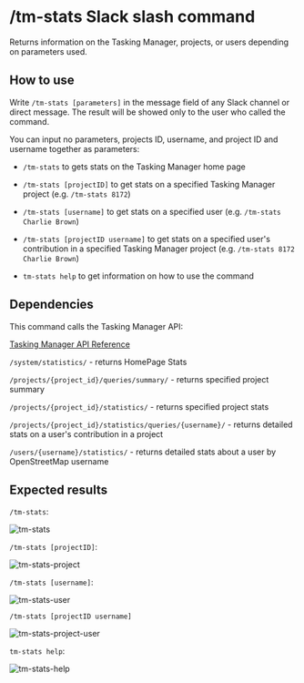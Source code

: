 # /tm-stats Slack slash command
Returns information on the Tasking Manager, projects, or users depending on parameters used.

## How to use
Write `/tm-stats [parameters]` in the message field of any Slack channel or direct message. The result will be showed only to the user who called the command.

You can input no parameters, projects ID, username, and project ID and username together as parameters:

* `/tm-stats` to gets stats on the Tasking Manager home page

* `/tm-stats [projectID]` to get stats on a specified Tasking Manager project (e.g. `/tm-stats 8172`)

* `/tm-stats [username]` to get stats on a specified user (e.g. `/tm-stats Charlie Brown`)

* `/tm-stats [projectID username]` to get stats on a specified user's contribution in a specified Tasking Manager project (e.g. `/tm-stats 8172 Charlie Brown`)

* `tm-stats help` to get information on how to use the command


## Dependencies
This command calls the Tasking Manager API:

[Tasking Manager API Reference](https://tasks.hotosm.org/api-docs)

`/system/statistics/` - returns HomePage Stats

`/projects/{project_id}/queries/summary/` - returns specified project summary

`/projects/{project_id}/statistics/` - returns specified project stats

`/projects/{project_id}/statistics/queries/{username}/` - returns detailed stats on a user's contribution in a project 

`/users/{username}/statistics/` - returns detailed stats about a user by OpenStreetMap username



## Expected results
`/tm-stats`:

![tm-stats](https://user-images.githubusercontent.com/54427598/87522743-15da0000-c6da-11ea-8fe8-0c25891af02a.png)

`/tm-stats [projectID]`:

![tm-stats-project](https://user-images.githubusercontent.com/54427598/87519968-6fd8c680-c6d6-11ea-9040-8dff25378523.png)

`/tm-stats [username]`:

![tm-stats-user](https://user-images.githubusercontent.com/54427598/87519964-6f403000-c6d6-11ea-8b5f-d2158b89fbf8.png)

`/tm-stats [projectID username]`

![tm-stats-project-user](https://user-images.githubusercontent.com/54427598/87519967-6f403000-c6d6-11ea-85ce-f4e2137ca1bc.png)

`tm-stats help`:

![tm-stats-help](https://user-images.githubusercontent.com/54427598/87519958-6e0f0300-c6d6-11ea-98b6-071eff23eaea.png)
